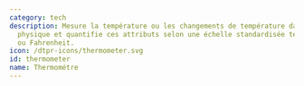 ```yaml
---
category: tech
description: Mesure la température ou les changements de température dans l'environnement
  physique et quantifie ces attributs selon une échelle standardisée telle que Celsius
  ou Fahrenheit. 
icon: /dtpr-icons/thermometer.svg
id: thermometer
name: Thermométre
---
```

